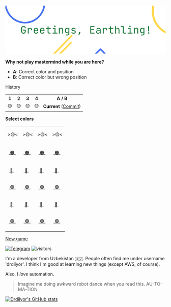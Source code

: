 ![Greatings, Earthling!](drdilyor.png)

**Why not play mastermind while you are here?**

- **A**: Correct color and position
- **B**: Correct color but wrong position

History
<table>
<tr>
<th>1</th>
<th>2</th>
<th>3</th>
<th>4</th>
<th>A / B</th>
</tr>

<tr>

<td>🟡</td>

<td>🟡</td>

<td>🟡</td>

<td>🟡</td>

<td><strong>Current</strong> (<a href="https://github.com/drdilyor/drdilyor/issues/new?title=mastermind%3Acommit&body=Just%20push%20%27Submit%20new%20issue%27%20and%20allow%20up%20to%2030%20seconds.">Commit</a>)</td>
</tr>
</table>




<strong>Select colors</strong>
<table>

<tr>

<td>

\>🟡<

</td>

<td>

\>🟡<

</td>

<td>

\>🟡<

</td>

<td>

\>🟡<

</td>

</tr>

<tr>

<td>

&nbsp;<a href="https://github.com/drdilyor/drdilyor/issues/new?title=mastermind%3Aselect%3A0%3A2&body=Just%20push%20%27Submit%20new%20issue%27%20and%20allow%20up%20to%2030%20seconds.">
🟠
</a>&nbsp;&nbsp;

</td>

<td>

&nbsp;<a href="https://github.com/drdilyor/drdilyor/issues/new?title=mastermind%3Aselect%3A1%3A2&body=Just%20push%20%27Submit%20new%20issue%27%20and%20allow%20up%20to%2030%20seconds.">
🟠
</a>&nbsp;&nbsp;

</td>

<td>

&nbsp;<a href="https://github.com/drdilyor/drdilyor/issues/new?title=mastermind%3Aselect%3A2%3A2&body=Just%20push%20%27Submit%20new%20issue%27%20and%20allow%20up%20to%2030%20seconds.">
🟠
</a>&nbsp;&nbsp;

</td>

<td>

&nbsp;<a href="https://github.com/drdilyor/drdilyor/issues/new?title=mastermind%3Aselect%3A3%3A2&body=Just%20push%20%27Submit%20new%20issue%27%20and%20allow%20up%20to%2030%20seconds.">
🟠
</a>&nbsp;&nbsp;

</td>

</tr>

<tr>

<td>

&nbsp;<a href="https://github.com/drdilyor/drdilyor/issues/new?title=mastermind%3Aselect%3A0%3A3&body=Just%20push%20%27Submit%20new%20issue%27%20and%20allow%20up%20to%2030%20seconds.">
🔴
</a>&nbsp;&nbsp;

</td>

<td>

&nbsp;<a href="https://github.com/drdilyor/drdilyor/issues/new?title=mastermind%3Aselect%3A1%3A3&body=Just%20push%20%27Submit%20new%20issue%27%20and%20allow%20up%20to%2030%20seconds.">
🔴
</a>&nbsp;&nbsp;

</td>

<td>

&nbsp;<a href="https://github.com/drdilyor/drdilyor/issues/new?title=mastermind%3Aselect%3A2%3A3&body=Just%20push%20%27Submit%20new%20issue%27%20and%20allow%20up%20to%2030%20seconds.">
🔴
</a>&nbsp;&nbsp;

</td>

<td>

&nbsp;<a href="https://github.com/drdilyor/drdilyor/issues/new?title=mastermind%3Aselect%3A3%3A3&body=Just%20push%20%27Submit%20new%20issue%27%20and%20allow%20up%20to%2030%20seconds.">
🔴
</a>&nbsp;&nbsp;

</td>

</tr>

<tr>

<td>

&nbsp;<a href="https://github.com/drdilyor/drdilyor/issues/new?title=mastermind%3Aselect%3A0%3A4&body=Just%20push%20%27Submit%20new%20issue%27%20and%20allow%20up%20to%2030%20seconds.">
🟣
</a>&nbsp;&nbsp;

</td>

<td>

&nbsp;<a href="https://github.com/drdilyor/drdilyor/issues/new?title=mastermind%3Aselect%3A1%3A4&body=Just%20push%20%27Submit%20new%20issue%27%20and%20allow%20up%20to%2030%20seconds.">
🟣
</a>&nbsp;&nbsp;

</td>

<td>

&nbsp;<a href="https://github.com/drdilyor/drdilyor/issues/new?title=mastermind%3Aselect%3A2%3A4&body=Just%20push%20%27Submit%20new%20issue%27%20and%20allow%20up%20to%2030%20seconds.">
🟣
</a>&nbsp;&nbsp;

</td>

<td>

&nbsp;<a href="https://github.com/drdilyor/drdilyor/issues/new?title=mastermind%3Aselect%3A3%3A4&body=Just%20push%20%27Submit%20new%20issue%27%20and%20allow%20up%20to%2030%20seconds.">
🟣
</a>&nbsp;&nbsp;

</td>

</tr>

<tr>

<td>

&nbsp;<a href="https://github.com/drdilyor/drdilyor/issues/new?title=mastermind%3Aselect%3A0%3A5&body=Just%20push%20%27Submit%20new%20issue%27%20and%20allow%20up%20to%2030%20seconds.">
🔵
</a>&nbsp;&nbsp;

</td>

<td>

&nbsp;<a href="https://github.com/drdilyor/drdilyor/issues/new?title=mastermind%3Aselect%3A1%3A5&body=Just%20push%20%27Submit%20new%20issue%27%20and%20allow%20up%20to%2030%20seconds.">
🔵
</a>&nbsp;&nbsp;

</td>

<td>

&nbsp;<a href="https://github.com/drdilyor/drdilyor/issues/new?title=mastermind%3Aselect%3A2%3A5&body=Just%20push%20%27Submit%20new%20issue%27%20and%20allow%20up%20to%2030%20seconds.">
🔵
</a>&nbsp;&nbsp;

</td>

<td>

&nbsp;<a href="https://github.com/drdilyor/drdilyor/issues/new?title=mastermind%3Aselect%3A3%3A5&body=Just%20push%20%27Submit%20new%20issue%27%20and%20allow%20up%20to%2030%20seconds.">
🔵
</a>&nbsp;&nbsp;

</td>

</tr>

<tr>

<td>

&nbsp;<a href="https://github.com/drdilyor/drdilyor/issues/new?title=mastermind%3Aselect%3A0%3A6&body=Just%20push%20%27Submit%20new%20issue%27%20and%20allow%20up%20to%2030%20seconds.">
🟢
</a>&nbsp;&nbsp;

</td>

<td>

&nbsp;<a href="https://github.com/drdilyor/drdilyor/issues/new?title=mastermind%3Aselect%3A1%3A6&body=Just%20push%20%27Submit%20new%20issue%27%20and%20allow%20up%20to%2030%20seconds.">
🟢
</a>&nbsp;&nbsp;

</td>

<td>

&nbsp;<a href="https://github.com/drdilyor/drdilyor/issues/new?title=mastermind%3Aselect%3A2%3A6&body=Just%20push%20%27Submit%20new%20issue%27%20and%20allow%20up%20to%2030%20seconds.">
🟢
</a>&nbsp;&nbsp;

</td>

<td>

&nbsp;<a href="https://github.com/drdilyor/drdilyor/issues/new?title=mastermind%3Aselect%3A3%3A6&body=Just%20push%20%27Submit%20new%20issue%27%20and%20allow%20up%20to%2030%20seconds.">
🟢
</a>&nbsp;&nbsp;

</td>

</tr>

</table>

[New game](https://github.com/drdilyor/drdilyor/issues/new?title=mastermind%3Anew&body=Just%20push%20%27Submit%20new%20issue%27%20and%20allow%20up%20to%2030%20seconds.)



[![Telegram](https://badgen.net/badge/telegram/drdilyor/179cde?icon=telegram)](https://t.me/drdilyor)
![visitors](https://visitor-badge.glitch.me/badge?page_id=drdilyor)

I'm a developer from Uzbekistan 🇺🇿.  People often find me
under username 'drdilyor'.  I think I'm good at learning new things
(except AWS, of course).

Also, I *love* automation.

> Imagine me doing awkward robot dance when you read this. AU-TO-MA-TION

[![Drdilyor's GitHub stats](https://github-readme-stats.vercel.app/api?username=drdilyor&show_icons=1&&theme=vue&hide_title=1&hide_border=1&border_radius=0)](https://github.com/drdilyor)
<!--
GAME_SAVED_STATE
{"thought": [3, 5, 1, 4], "current": [1, 1, 1, 1], "history": [], "won": false}
END_GAME_SAVED_STATE
-->
